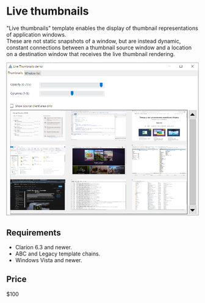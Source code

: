 # Live thumbnails
"Live thumbnails" template enables the display of thumbnail representations of application windows.  
These are not static snapshots of a window, but are instead dynamic, constant connections between a thumbnail source window
and a location on a destination window that receives the live thumbnail rendering.

![LiveThumbnails](https://github.com/mikeduglas/Live-thumbnails/blob/master/LiveThumbnails.png?raw=true)   

## Requirements
- Clarion 6.3 and newer.
- ABC and Legacy template chains.
- Windows Vista and newer.

## Price
$100